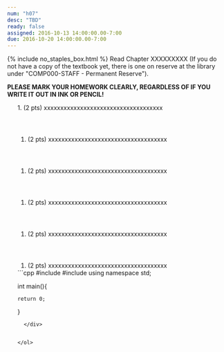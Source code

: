 ```yaml
---
num: "h07"
desc: "TBD"
ready: false
assigned: 2016-10-13 14:00:00.00-7:00
due: 2016-10-20 14:00:00.00-7:00
---
```

{% include no_staples_box.html %}
Read Chapter XXXXXXXXX (If you do not have a copy of the textbook yet, there is one on reserve at the library under "COMP000-STAFF - Permanent Reserve").

<b>PLEASE MARK YOUR HOMEWORK CLEARLY, REGARDLESS OF IF YOU WRITE IT OUT IN INK OR PENCIL!</b>

<ol markdown="1">
1.	(2 pts) xxxxxxxxxxxxxxxxxxxxxxxxxxxxxxxxxxxx
  <div style="margin-bottom:4em"></div>

1.	(2 pts) xxxxxxxxxxxxxxxxxxxxxxxxxxxxxxxxxxxx
  <div style="margin-bottom:4em"></div>

1.	(2 pts) xxxxxxxxxxxxxxxxxxxxxxxxxxxxxxxxxxxx
  <div style="margin-bottom:4em"></div>

1.	(2 pts) xxxxxxxxxxxxxxxxxxxxxxxxxxxxxxxxxxxx
  <div style="margin-bottom:4em"></div>

1.	(2 pts) xxxxxxxxxxxxxxxxxxxxxxxxxxxxxxxxxxxx
  <div style="margin-bottom:4em"></div>

1.	(2 pts) xxxxxxxxxxxxxxxxxxxxxxxxxxxxxxxxxxxx
  <div class="pagebreak"></div>

  <div markdown="1">
```cpp
#include <iostream>
#include <cmath>
using namespace std;

int main(){

    return 0;
}
```
  </div>


</ol>
